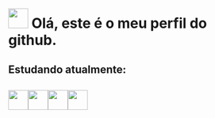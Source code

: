# <img src="https://thumbs.gfycat.com/HeartfeltLargeBobolink-max-1mb.gif" width="40px" height="40px">  Olá, este é o meu perfil do github.
## Estudando atualmente:
## <img src="https://cdn.jsdelivr.net/gh/devicons/devicon/icons/cplusplus/cplusplus-original.svg" width="40px" height="40px"><img src="https://cdn.jsdelivr.net/gh/devicons/devicon/icons/ubuntu/ubuntu-plain-wordmark.svg" width="40px" height="40px"/><img src="https://cdn.jsdelivr.net/gh/devicons/devicon/icons/java/java-original-wordmark.svg" width="40px" height="40px"/><img src="https://cdn.jsdelivr.net/gh/devicons/devicon/icons/apache/apache-plain-wordmark.svg" width="40px" height="40px"/>
